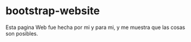 # bootstrap-website
Esta pagina Web fue hecha por mi y para mi, y me muestra que las cosas son posibles.
